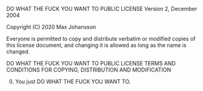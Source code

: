 DO WHAT THE FUCK YOU WANT TO PUBLIC LICENSE 
Version 2, December 2004

Copyright (C) 2020 Max Johansson

Everyone is permitted to copy and distribute verbatim or modified
copies of this license document, and changing it is allowed as long
as the name is changed.

DO WHAT THE FUCK YOU WANT TO PUBLIC LICENSE
TERMS AND CONDITIONS FOR COPYING, DISTRIBUTION AND MODIFICATION

0. You just DO WHAT THE FUCK YOU WANT TO.
